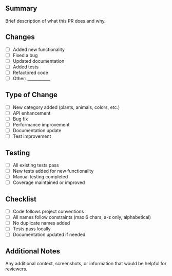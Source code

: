 ## Summary

Brief description of what this PR does and why.

## Changes

- [ ] Added new functionality
- [ ] Fixed a bug
- [ ] Updated documentation
- [ ] Added tests
- [ ] Refactored code
- [ ] Other: ___________

## Type of Change

- [ ] New category added (plants, animals, colors, etc.)
- [ ] API enhancement
- [ ] Bug fix
- [ ] Performance improvement
- [ ] Documentation update
- [ ] Test improvement

## Testing

- [ ] All existing tests pass
- [ ] New tests added for new functionality
- [ ] Manual testing completed
- [ ] Coverage maintained or improved

## Checklist

- [ ] Code follows project conventions
- [ ] All names follow constraints (max 6 chars, a-z only, alphabetical)
- [ ] No duplicate names added
- [ ] Tests pass locally
- [ ] Documentation updated if needed

## Additional Notes

Any additional context, screenshots, or information that would be helpful for reviewers.